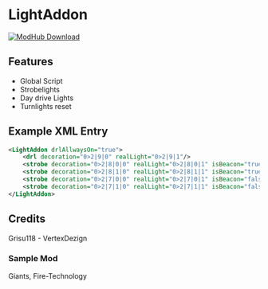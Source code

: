 # LightAddon

[![ModHub Download](https://img.shields.io/badge/ModHub-2.0.1.0-blue.svg?style=flat-square)](https://farming-simulator.com/mod.php?lang=de&country=ch&mod_id=53564&title=fs2017)

## Features

- Global Script
- Strobelights
- Day drive Lights
- Turnlights reset

## Example XML Entry

```xml
<LightAddon drlAllwaysOn="true">
    <drl decoration="0>2|9|0" realLight="0>2|9|1"/>
    <strobe decoration="0>2|8|0|0" realLight="0>2|8|0|1" isBeacon="true" />
    <strobe decoration="0>2|8|1|0" realLight="0>2|8|1|1" isBeacon="true" />
    <strobe decoration="0>2|7|0|0" realLight="0>2|7|0|1" isBeacon="false" name="SampleStrobe1" sequence="200 400" invert="false" />
    <strobe decoration="0>2|7|1|0" realLight="0>2|7|1|1" isBeacon="false" name="SampleStrobe1" sequence="400 200" invert="true" />
</LightAddon>
```

## Credits
Grisu118 - VertexDezign
### Sample Mod
Giants, Fire-Technology